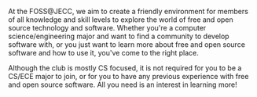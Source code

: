 At the FOSS@JECC, we aim to create a friendly environment for members of all knowledge and skill levels to explore the world of free and open source technology and software. Whether you're a computer science/engineering major and want to find a community to develop software with, or you just want to learn more about free and open source software and how to use it, you've come to the right place.

Although the club is mostly CS focused, it is not required for you to be a CS/ECE major to join, or for you to have any previous experience with free and open source software. All you need is an interest in learning more!
